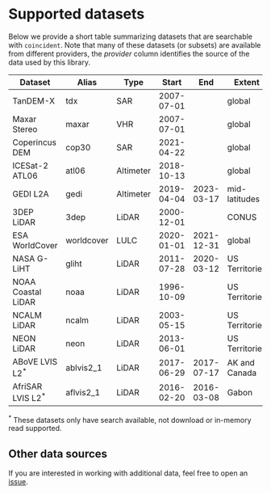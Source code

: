 # Supported datasets

Below we provide a short table summarizing datasets that are searchable with
`coincident`. Note that many of these datasets (or subsets) are available from
different providers, the _provider_ column identifies the source of the data
used by this library.

| Dataset                      | Alias      | Type      | Start      | End        | Extent         | Source                                                                      |
| ---------------------------- | ---------- | --------- | ---------- | ---------- | -------------- | --------------------------------------------------------------------------- |
| TanDEM-X                     | tdx        | SAR       | 2007-07-01 |            | global         | [NASA CSDAP](https://csdap.earthdata.nasa.gov/stac/collections/airbus)      |
| Maxar Stereo                 | maxar      | VHR       | 2007-07-01 |            | global         | [Maxar](https://developers.maxar.com/docs/discovery/)                       |
| Coperincus DEM               | cop30      | SAR       | 2021-04-22 |            | global         | [Microsoft](https://planetarycomputer.microsoft.com/dataset/cop-dem-glo-30) |
| ICESat-2 ATL06               | atl06      | Altimeter | 2018-10-13 |            | global         | [NASA](https://nsidc.org/data/atl03)                                        |
| GEDI L2A                     | gedi       | Altimeter | 2019-04-04 | 2023-03-17 | mid-latitudes  | [NASA](https://lpdaac.usgs.gov/products/gedi02_av002/)                      |
| 3DEP LiDAR                   | 3dep       | LiDAR     | 2000-12-01 |            | CONUS          | [USGS](https://www.usgs.gov/3d-elevation-program)                           |
| ESA WorldCover               | worldcover | LULC      | 2020-01-01 | 2021-12-31 | global         | [Microsoft](https://planetarycomputer.microsoft.com/dataset/esa-worldcover) |
| NASA G-LiHT                  | gliht      | LiDAR     | 2011-07-28 | 2020-03-12 | US Territories | [NASA G-LiHT](https://gliht.gsfc.nasa.gov/)                                 |
| NOAA Coastal LiDAR           | noaa       | LiDAR     | 1996-10-09 |            | US Territories | [NOAA](https://coast.noaa.gov/digitalcoast/data/coastallidar.html)          |
| NCALM LiDAR                  | ncalm      | LiDAR     | 2003-05-15 |            | US Territories | [NCALM](https://calm.geo.berkeley.edu/ncalm/dtc.html)                       |
| NEON LiDAR                   | neon       | LiDAR     | 2013-06-01 |            | US Territories | [NEON](https://data.neonscience.org/data-products/DP3.30024.001)            |
| ABoVE LVIS L2<sup>\*</sup>   | ablvis2_1  | LiDAR     | 2017-06-29 | 2017-07-17 | AK and Canada  | [ABoVE LVIS L2](https://nsidc.org/data/ablvis2/versions/1)                  |
| AfriSAR LVIS L2<sup>\*</sup> | aflvis2_1  | LiDAR     | 2016-02-20 | 2016-03-08 | Gabon          | [AfriSAR LVIS L2](https://nsidc.org/data/aflvis2/versions/1)                |

<sup>\*</sup> These datasets only have search available, not download or
in-memory read supported.

## Other data sources

If you are interested in working with additional data, feel free to open an
[issue](https://github.com/uw-cryo/coincident/issues).
